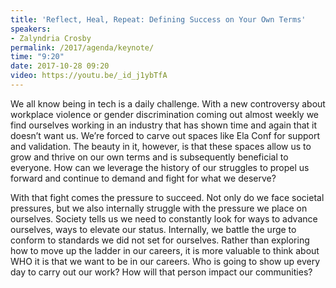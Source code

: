 ```yaml
---
title: 'Reflect, Heal, Repeat: Defining Success on Your Own Terms'
speakers:
- Zalyndria Crosby
permalink: /2017/agenda/keynote/
time: "9:20"
date: 2017-10-28 09:20
video: https://youtu.be/_id_j1ybTfA
---
```


We all know being in tech is a daily challenge. With a new controversy about workplace violence or gender discrimination coming out almost weekly we find ourselves working in an industry that has shown time and again that it doesn’t want us. We’re forced to carve out spaces like Ela Conf for support and validation. The beauty in it, however, is that these spaces allow us to grow and thrive on our own terms and is subsequently beneficial to everyone. How can we leverage the history of our struggles to propel us forward and continue to demand and fight for what we deserve?

With that fight comes the pressure to succeed. Not only do we face societal pressures, but we also internally struggle with the pressure we place on ourselves. Society tells us we need to constantly look for ways to advance ourselves, ways to elevate our status. Internally, we battle the urge to conform to standards we did not set for ourselves. Rather than exploring how to move up the ladder in our careers, it is more valuable to think about WHO it is that we want to be in our careers. Who is going to show up every day to carry out our work? How will that person impact our communities?
